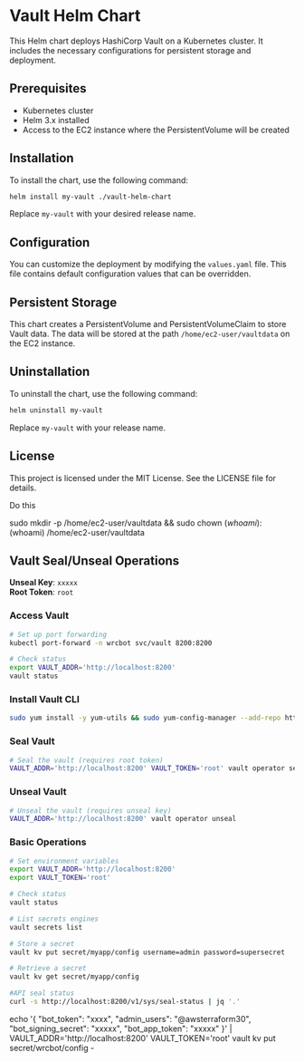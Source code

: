 # Vault Helm Chart

This Helm chart deploys HashiCorp Vault on a Kubernetes cluster. It includes the necessary configurations for persistent storage and deployment.

## Prerequisites

- Kubernetes cluster
- Helm 3.x installed
- Access to the EC2 instance where the PersistentVolume will be created

## Installation

To install the chart, use the following command:

```bash
helm install my-vault ./vault-helm-chart
```

Replace `my-vault` with your desired release name.

## Configuration

You can customize the deployment by modifying the `values.yaml` file. This file contains default configuration values that can be overridden.

## Persistent Storage

This chart creates a PersistentVolume and PersistentVolumeClaim to store Vault data. The data will be stored at the path `/home/ec2-user/vaultdata` on the EC2 instance.

## Uninstallation

To uninstall the chart, use the following command:

```bash
helm uninstall my-vault
```

Replace `my-vault` with your release name.

## License

This project is licensed under the MIT License. See the LICENSE file for details.

Do this

sudo mkdir -p /home/ec2-user/vaultdata && sudo chown $(whoami):$(whoami) /home/ec2-user/vaultdata


## Vault Seal/Unseal Operations

**Unseal Key**: `xxxxx`  
**Root Token**: `root`

### Access Vault
```bash
# Set up port forwarding
kubectl port-forward -n wrcbot svc/vault 8200:8200

# Check status
export VAULT_ADDR='http://localhost:8200'
vault status
```

### Install Vault CLI
```bash
sudo yum install -y yum-utils && sudo yum-config-manager --add-repo https://rpm.releases.hashicorp.com/AmazonLinux/hashicorp.repo && sudo yum -y install vault
```

### Seal Vault
```bash
# Seal the vault (requires root token)
VAULT_ADDR='http://localhost:8200' VAULT_TOKEN='root' vault operator seal
```

### Unseal Vault
```bash
# Unseal the vault (requires unseal key)
VAULT_ADDR='http://localhost:8200' vault operator unseal
```

### Basic Operations
```bash
# Set environment variables
export VAULT_ADDR='http://localhost:8200'
export VAULT_TOKEN='root'

# Check status
vault status

# List secrets engines
vault secrets list

# Store a secret
vault kv put secret/myapp/config username=admin password=supersecret

# Retrieve a secret
vault kv get secret/myapp/config

#API seal status
curl -s http://localhost:8200/v1/sys/seal-status | jq '.'
```

echo '{
  "bot_token": "xxxx",
  "admin_users": "@awsterraform30",
  "bot_signing_secret": "xxxxx",
  "bot_app_token": "xxxxx"
}' | VAULT_ADDR='http://localhost:8200' VAULT_TOKEN='root' vault kv put secret/wrcbot/config -